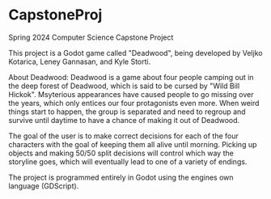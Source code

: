 # CapstoneProj
Spring 2024 Computer Science Capstone Project

This project is a Godot game called "Deadwood", being developed by Veljko Kotarica, Leney Gannasan, and Kyle Storti.

About Deadwood: 
Deadwood is a game about four people camping out in the deep forest of Deadwood, which is said to be cursed by "Wild Bill Hickok". Msyterious appearances have caused people to go missing over the years, which only entices our four protagonists even more. When weird things start to happen, the group is separated and need to regroup and survive until daytime to have a chance of making it out of Deadwood.

The goal of the user is to make correct decisions for each of the four characters with the goal of keeping them all alive until morning. Picking up objects and making 50/50 split decisions will control which way the storyline goes, which will eventually lead to one of a variety of endings.

The project is programmed entirely in Godot using the engines own language (GDScript).
